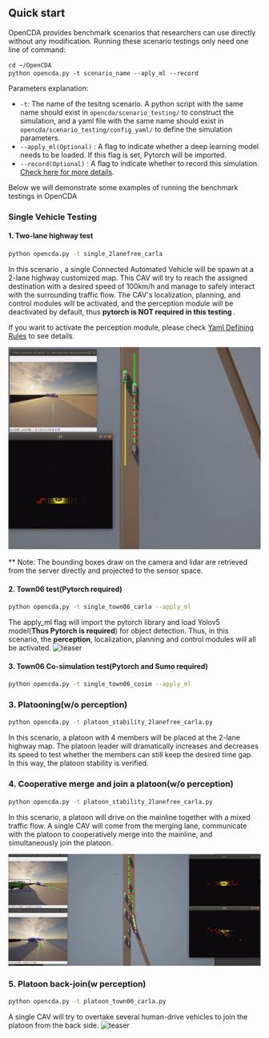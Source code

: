 ## Quick start 

OpenCDA provides benchmark scenarios that researchers can use directly without any modification. Running these 
scenario testings only need one line of command:
```she
cd ~/OpenCDA
python opencda.py -t scenario_name --aply_ml --record
```
Parameters explanation:
* `-t`: The name of the tesitng scenario. A python script with the same name should exist in
`opencda/scenario_testing/` to construct the simulation, and a yaml file with the same name should exist in 
`opencda/scenario_testing/config_yaml/` to define the simulation parameters.
* `--apply_ml(Optional)` : A flag to indicate whether a deep learning model needs to be loaded. If this flag is 
set, Pytorch will be imported.
* `--record(Optional)` : A flag to indicate whether to record this simulation. [Check here for more details](https://carla.readthedocs.io/en/latest/adv_recorder/).

Below we will demonstrate some examples of running the benchmark testings in OpenCDA

### Single Vehicle Testing
####  1. Two-lane highway test
```sh
python opencda.py -t single_2lanefree_carla
```
In this scenario , a single Connected Automated Vehicle will be spawn at a 2-lane highway customized map.  This
CAV will try to reach the assigned destination with a desired speed of 100km/h and manage to safely interact
with the surrounding traffic flow. The CAV's localization, planning, and control modules will be activated, and the perception module will be deactivated
by default, thus <strong> pytorch is NOT required in this testing </strong>. <br>

If you want to activate the perception module, please check [Yaml Defining Rules](Opencda_yaml.md) to see details.

![teaser](images/single_2lanefree_carla.gif)

** Note: The bounding boxes draw on the camera and lidar are retrieved from the server directly and 
projected to the sensor space.

#### 2. Town06 test(Pytorch required)
```sh
python opencda.py -t single_town06_carla --apply_ml
```
The apply_ml flag will import the pytorch library and load Yolov5 model(<strong>Thus Pytorch is required</strong>) for object detection. Thus, in this
scenario, the <strong>perception</strong>, localization, planning and control modules will all be activated.
![teaser](images/single_town06_carla_2.gif)

#### 3. Town06 Co-simulation test(Pytorch and Sumo required)
```sh
python opencda.py -t single_town06_cosim --apply_ml
```


### 3. Platooning(w/o perception)
```sh
python opencda.py -t platoon_stability_2lanefree_carla.py
```
In this scenario, a platoon with 4 members will be placed at the 2-lane highway map. The platoon leader will dramatically increases
and decreases its speed to test whether the members can still keep the desired time gap. In this way, the platoon
stability is verified.

### 4. Cooperative merge and join a platoon(w/o perception)
```sh
python opencda.py -t platoon_stability_2lanefree_carla.py
```
In this scenario, a platoon will drive on the mainline together with a mixed traffic flow. A single CAV will come from the 
merging lane, communicate with the platoon to cooperatively merge into the mainline, and simultaneously join the platoon.

![teaser](images/platoon_joining_2lanefree.gif)

### 5. Platoon back-join(w perception)
```sh
python opencda.py -t platoon_town06_carla.py
```
A single CAV will try to overtake several human-drive vehicles to join the platoon from the back side.
![teaser](images/platoon_joining_town06.gif)